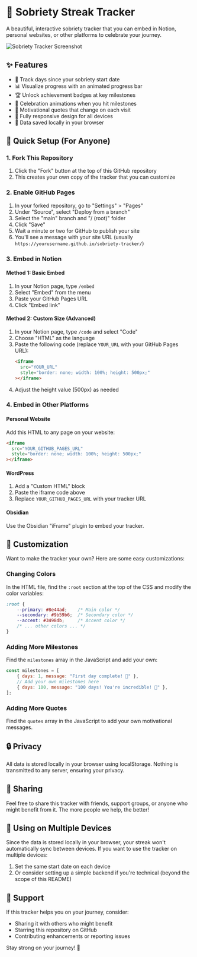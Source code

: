 # 🌱 Sobriety Streak Tracker

A beautiful, interactive sobriety tracker that you can embed in Notion, personal websites, or other platforms to celebrate your journey.

![Sobriety Tracker Screenshot](https://user-images.githubusercontent.com/YOUR_USERNAME/YOUR_REPO/raw/main/screenshot.png)

## ✨ Features

- 🔢 Track days since your sobriety start date
- 📊 Visualize progress with an animated progress bar
- 🏆 Unlock achievement badges at key milestones
- 🎉 Celebration animations when you hit milestones
- 💬 Motivational quotes that change on each visit
- 📱 Fully responsive design for all devices
- 💾 Data saved locally in your browser

## 🚀 Quick Setup (For Anyone)

### 1. Fork This Repository

1. Click the "Fork" button at the top of this GitHub repository
2. This creates your own copy of the tracker that you can customize

### 2. Enable GitHub Pages

1. In your forked repository, go to "Settings" > "Pages"
2. Under "Source", select "Deploy from a branch"
3. Select the "main" branch and "/ (root)" folder
4. Click "Save"
5. Wait a minute or two for GitHub to publish your site
6. You'll see a message with your site URL (usually `https://yourusername.github.io/sobriety-tracker/`)

### 3. Embed in Notion

#### Method 1: Basic Embed
1. In your Notion page, type `/embed` 
2. Select "Embed" from the menu
3. Paste your GitHub Pages URL
4. Click "Embed link"

#### Method 2: Custom Size (Advanced)
1. In your Notion page, type `/code` and select "Code"
2. Choose "HTML" as the language
3. Paste the following code (replace `YOUR_URL` with your GitHub Pages URL):
   ```html
   <iframe
     src="YOUR_URL"
     style="border: none; width: 100%; height: 500px;"
   ></iframe>
   ```
4. Adjust the height value (500px) as needed

### 4. Embed in Other Platforms

#### Personal Website
Add this HTML to any page on your website:
```html
<iframe
  src="YOUR_GITHUB_PAGES_URL"
  style="border: none; width: 100%; height: 500px;"
></iframe>
```

#### WordPress
1. Add a "Custom HTML" block
2. Paste the iframe code above
3. Replace `YOUR_GITHUB_PAGES_URL` with your tracker URL

#### Obsidian
Use the Obsidian "iFrame" plugin to embed your tracker.

## 🎨 Customization

Want to make the tracker your own? Here are some easy customizations:

### Changing Colors
In the HTML file, find the `:root` section at the top of the CSS and modify the color variables:
```css
:root {
    --primary: #8e44ad;    /* Main color */
    --secondary: #9b59b6;  /* Secondary color */
    --accent: #3498db;     /* Accent color */
    /* ... other colors ... */
}
```

### Adding More Milestones
Find the `milestones` array in the JavaScript and add your own:
```javascript
const milestones = [
    { days: 1, message: "First day complete! 🎉" },
    // Add your own milestones here
    { days: 100, message: "100 days! You're incredible! 🌟" },
];
```

### Adding More Quotes
Find the `quotes` array in the JavaScript to add your own motivational messages.

## 🔒 Privacy

All data is stored locally in your browser using localStorage. Nothing is transmitted to any server, ensuring your privacy.

## 🤝 Sharing

Feel free to share this tracker with friends, support groups, or anyone who might benefit from it. The more people we help, the better!

## 📱 Using on Multiple Devices

Since the data is stored locally in your browser, your streak won't automatically sync between devices. If you want to use the tracker on multiple devices:

1. Set the same start date on each device
2. Or consider setting up a simple backend if you're technical (beyond the scope of this README)

## 🙏 Support

If this tracker helps you on your journey, consider:
- Sharing it with others who might benefit
- Starring this repository on GitHub
- Contributing enhancements or reporting issues

Stay strong on your journey! 💪
